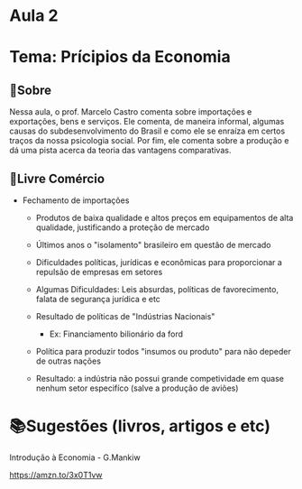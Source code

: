 # Aula 2
# Tema: Prícipios da Economia

## 📑Sobre
​Nessa aula, o prof. Marcelo Castro comenta sobre importações e exportações, bens e serviços. Ele comenta, de maneira informal, algumas causas do subdesenvolvimento do Brasil e como ele se enraíza em certos traços da nossa psicologia social. Por fim, ele comenta sobre a produção e dá uma pista acerca da teoria das vantagens comparativas.

## 📌Livre Comércio
- Fechamento de importações
  - Produtos de baixa qualidade e altos preços em equipamentos de alta qualidade, justificando a proteção de mercado

  - Últimos anos o "isolamento" brasileiro em questão de mercado

  - Dificuldades políticas, jurídicas e econômicas para proporcionar a repulsão de empresas em setores

  - Algumas Dificuldades: Leis absurdas, políticas de favorecimento, falata de segurança jurídica e etc

  - Resultado de políticas de "Indústrias Nacionais"
    - Ex: Financiamento bilionário da ford

  - Política para produzir todos "insumos ou produto" para não depeder de outras nações
  
  - Resultado: a indústria não possui grande competividade em quase nenhum setor especifíco (salve a produção de aviões)

# 📚Sugestões (livros, artigos e etc)
Introdução à Economia - G.Mankiw

https://amzn.to/3x0T1vw